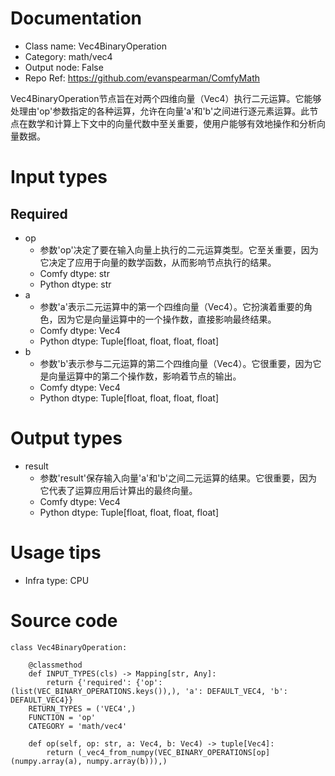 # Documentation
- Class name: Vec4BinaryOperation
- Category: math/vec4
- Output node: False
- Repo Ref: https://github.com/evanspearman/ComfyMath

Vec4BinaryOperation节点旨在对两个四维向量（Vec4）执行二元运算。它能够处理由'op'参数指定的各种运算，允许在向量'a'和'b'之间进行逐元素运算。此节点在数学和计算上下文中的向量代数中至关重要，使用户能够有效地操作和分析向量数据。

# Input types
## Required
- op
    - 参数'op'决定了要在输入向量上执行的二元运算类型。它至关重要，因为它决定了应用于向量的数学函数，从而影响节点执行的结果。
    - Comfy dtype: str
    - Python dtype: str
- a
    - 参数'a'表示二元运算中的第一个四维向量（Vec4）。它扮演着重要的角色，因为它是向量运算中的一个操作数，直接影响最终结果。
    - Comfy dtype: Vec4
    - Python dtype: Tuple[float, float, float, float]
- b
    - 参数'b'表示参与二元运算的第二个四维向量（Vec4）。它很重要，因为它是向量运算中的第二个操作数，影响着节点的输出。
    - Comfy dtype: Vec4
    - Python dtype: Tuple[float, float, float, float]

# Output types
- result
    - 参数'result'保存输入向量'a'和'b'之间二元运算的结果。它很重要，因为它代表了运算应用后计算出的最终向量。
    - Comfy dtype: Vec4
    - Python dtype: Tuple[float, float, float, float]

# Usage tips
- Infra type: CPU

# Source code
```
class Vec4BinaryOperation:

    @classmethod
    def INPUT_TYPES(cls) -> Mapping[str, Any]:
        return {'required': {'op': (list(VEC_BINARY_OPERATIONS.keys()),), 'a': DEFAULT_VEC4, 'b': DEFAULT_VEC4}}
    RETURN_TYPES = ('VEC4',)
    FUNCTION = 'op'
    CATEGORY = 'math/vec4'

    def op(self, op: str, a: Vec4, b: Vec4) -> tuple[Vec4]:
        return (_vec4_from_numpy(VEC_BINARY_OPERATIONS[op](numpy.array(a), numpy.array(b))),)
```